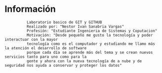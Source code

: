   # Información
              Laboratorio basico de GIT y GITHUB
              Realizado por: "Nestor Ivan Sanabria Vargas"
              Profesión: "Estudiante Ingenieria de Sistemas y Coputacion"
              Motivación: "Desde pequeño me gusto la tecnología y poder interactuar con la mayor 
              tecnología como es el computador y estudiando me llamo más la atención el desarrollo de software 
              porque cada día se aprende más del tema y se crean nuevos servicios tanto para uno como para la 
              gente y ahora con la nueva tecnología de a nube y de seguridad nos ayuda a conservar y proteger los datos"